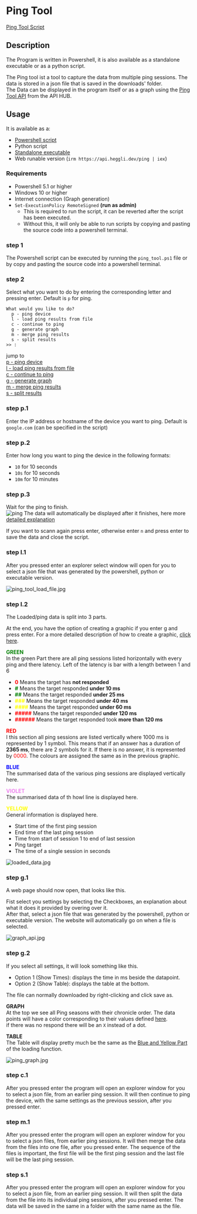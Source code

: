 # Ping Tool
[Ping Tool Script](../Scripts/ping_tool/ping_tool.ps1)


## Description
The Program is written in Powershell, it is also available as a standalone executable or as a python script.

The Ping tool ist a tool to capture the data from multiple ping sessions. The data is stored in a json file that is saved in the downloads' folder.  
The Data can be displayed in the program itself or as a graph using the [Ping Tool API](https://api.heggli.dev/u/ping_graph) from the API HUB.

## Usage
It is available as a:
- [Powershell script](../Scripts/ping_tool/ping_tool.ps1)
- Python script
- [Standalone executable](../Scripts/ping_tool/ping_tool.exe)
- Web runable version (``irm https://api.heggli.dev/ping | iex``)

### Requirements
- Powershell 5.1 or higher
- Windows 10 or higher
- Internet connection (Graph generation)
- ``Set-ExecutionPolicy RemoteSigned`` **(run as admin)**   
  - This is required to run the script, it can be reverted after the script has been executed. 
  - Without this, it will only be able to run scripts by copying and pasting the source code into a powershell terminal.

### step 1
The Powershell script can be executed by running the `ping_tool.ps1` file
or by copy and pasting the source code into a powershell terminal.

### step 2
Select what you want to do by entering the corresponding letter and pressing enter.
Default is `p` for ping.
```
What would you like to do?
  p - ping device
  l - load ping results from file
  c - continue to ping
  g - generate graph
  m - merge ping results
  s - split results
>> :
```

jump to  
[p - ping device](#p1)  
[l - load ping results from file](#l1)  
[c - continue to ping](#c1)  
[g - generate graph](#g1)  
[m - merge ping results](#m1)  
[s - split results](#s1)  

### <a id="p1"></a>step p.1
Enter the IP address or hostname of the device you want to ping.
Default is `google.com` (can be specified in the script)

### step p.2
Enter how long you want to ping the device in the following formats:
- `10` for 10 seconds
- `10s` for 10 seconds
- `10m` for 10 minutes

### step p.3
Wait for the ping to finish.  
![ping](assets/ping_tool.jpg)
The data will automatically be displayed after it finishes, here more [detailed explanation](#l2)  

If you want to scann again press enter, otherwise enter `n` and press enter to save the data and close the script.


### <a id="l1"></a>step l.1
After you pressed enter an explorer select window will open for you to select a json file that was generated by the powershell, python or executable version.

![ping_tool_load_file.jpg](assets/ping_tool_load_file.jpg)

### <a id="l2"></a>step l.2
The Loaded/ping data is split into 3 parts.

At the end, you have the option of creating a graphic if you enter g and press enter.
For a more detailed description of how to create a graphic, [click here](#g1).


**<a id="datapoints"></a><span style="color:green">GREEN</span>**  
In the green Part there are all ping sessions listed horizontally with every ping and there latency.
Left of the latency is bar with a length between 1 and 6  
- **<span style="color:Red">0</span>** Means the target has **not responded**  
- **<span style="color:green">#</span>** Means the target responded **under 10 ms**  
- **<span style="color:green">##</span>** Means the target responded **under 25 ms**  
- **<span style="color:yellow">###</span>** Means the target responded **under 40 ms**  
- **<span style="color:yellow">####</span>** Means the target responded **under 60 ms**  
- **<span style="color:red">#####</span>** Means the target responded **under 120 ms**  
- **<span style="color:red">######</span>** Means the target responded took **more than 120 ms**

**<span style="color:red">RED</span>**  
I this section all ping sessions are listed vertically where 1000 ms is represented by 1 symbol.
This means that if an answer has a duration of **2365 ms**, there are 2 symbols for it.
If there is no answer, it is represented by <span style="color:red">0000</span>.
The colours are assigned the same as in the previous graphic.


**<span style="color:blue">BLUE</span>**  
The summarised data of the various ping sessions are displayed vertically here.  

**<span style="color:Violet">VIOLET</span>**  
The summarised data of th howl line is displayed here.

**<span style="color:yellow">YELLOW</span>**  
General information is displayed here.
- Start time of the first ping session
- End time of the last ping session
- Time from start of session 1 to end of last session
- Ping target
- The time of a single session in seconds

![loaded_data.jpg](assets/loaded_data.jpg)

### <a id="g1"></a>step g.1
A web page should now open, that looks like this.

Fist select you settings by selecting the Checkboxes, an explanation about what it does it provided by overing over it.  
After that, select a json file that was generated by the powershell, python or executable version.
The website will automatically go on when a file is selected.

[//]: # (```)

[//]: # (###################################################################################)

[//]: # (# When you are navigating throu the website by using the arrows from the browser  #)

[//]: # (# you have to relode the page otherwise it will not work.                         #)

[//]: # (###################################################################################)

[//]: # (```)
![graph_api.jpg](assets/graph_api.jpg)

### <a id="g1"></a>step g.2
If you select all settings, it will look something like this.  
- Option 1 (Show Times): displays the time in ms beside the datapoint.
- Option 2 (Show Table): displays the table at the bottom.  

The file can normally downloaded by right-clicking and click save as.

**GRAPH**  
At the top we see all Ping seasons with their chronicle order.
The data points will have a color corresponding to their values defined [here](#datapoints).   
if there was no respond there will be an `X` instead of a dot.

**TABLE**  
The Table will display pretty much be the same as the [Blue and Yellow Part](#l2) of the loading function.

![ping_graph.jpg](assets/ping_graph.jpg)


### <a id="c1"></a>step c.1
After you pressed enter the program will open an explorer window for you to select a json file, from an earlier ping session.
It will then continue to ping the device, with the same settings as the previous session, after you pressed enter.

### <a id="m1"></a>step m.1
After you pressed enter the program will open an explorer window for you to select a json files, from earlier ping sessions.
It will then merge the data from the files into one file, after you pressed enter.
The sequence of the files is important, the first file will be the first ping session and the last file will be the last ping session.

### <a id="s1"></a>step s.1
After you pressed enter the program will open an explorer window for you to select a json file, from an earlier ping session.
It will then split the data from the file into its individual ping sessions, after you pressed enter.
The data will be saved in the same in a folder with the same name as the file.









